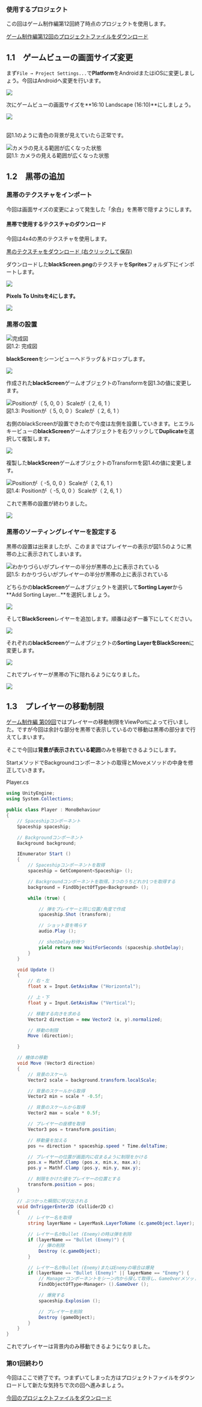 ### 使用するプロジェクト

この回はゲーム制作編第12回終了時点のプロジェクトを使用します。

[ゲーム制作編第12回のプロジェクトファイルをダウンロード](https://unity3d.com-jp-learn-tutorials.s3.amazonaws.com/2d-shooting-game/project/game_12_ShootingGame.zip)

1.1　ゲームビューの画面サイズ変更
--------------------------------------------------------

まず`File → Project Settings...`で**Platform**をAndroidまたはiOSに変更しましょう。今回はAndroidへ変更を行います。



![](https://unity3d.com-jp-learn-tutorials.s3.amazonaws.com/2d-shooting-game/images/mobile/01/switch_android.png)



次にゲームビューの画面サイズを**16:10 Landscape (16:10)**にしましょう。



![](https://unity3d.com-jp-learn-tutorials.s3.amazonaws.com/2d-shooting-game/images/mobile/01/change_screen_size.png)



<br/>図1.1のように青色の背景が見えていたら正常です。



![カメラの見える範囲が広くなった状態](https://unity3d.com-jp-learn-tutorials.s3.amazonaws.com/2d-shooting-game/images/mobile/01/screen_1.png)
<br/>図1.1: カメラの見える範囲が広くなった状態



1.2　黒帯の追加
--------------------------------------

### 黒帯のテクスチャをインポート

今回は画面サイズの変更によって発生した「余白」を黒帯で隠すようにします。

#### 黒帯で使用するテクスチャのダウンロード

今回は4x4の黒のテクスチャを使用します。

[黒のテクスチャをダウンロード
(右クリックして保存)](https://unity3d.com-jp-learn-tutorials.s3.amazonaws.com/2d-shooting-game/project/blackScreen.png)

ダウンロードした**blackScreen.png**のテクスチャを**Sprites**フォルダ下にインポートします。



![](https://unity3d.com-jp-learn-tutorials.s3.amazonaws.com/2d-shooting-game/images/mobile/01/imported_black_texture.png)



**Pixels To Unitsを4にします。**



![](https://unity3d.com-jp-learn-tutorials.s3.amazonaws.com/2d-shooting-game/images/mobile/01/edit_pixel_to_units.png)



### 黒帯の設置



![完成図](https://unity3d.com-jp-learn-tutorials.s3.amazonaws.com/2d-shooting-game/images/mobile/01/completed_black_screen.png)
<br/>図1.2: 完成図



**blackScreen**をシーンビューへドラッグ＆ドロップします。



![](https://unity3d.com-jp-learn-tutorials.s3.amazonaws.com/2d-shooting-game/images/mobile/01/drag_black_screen.png)



作成された**blackScreen**ゲームオブジェクトのTransformを図1.3の値に変更します。



![Positionが（ 5, 0, 0 ）Scaleが（ 2, 6, 1
）](https://unity3d.com-jp-learn-tutorials.s3.amazonaws.com/2d-shooting-game/images/mobile/01/edit_transform_1.png)
<br/>図1.3: Positionが（ 5, 0, 0 ）Scaleが（ 2, 6, 1 ）



右側のblackScreenが設置できたので今度は左側を設置していきます。ヒエラルキービューの**blackScreen**ゲームオブジェクトを右クリックして**Duplicate**を選択して複製します。



![](https://unity3d.com-jp-learn-tutorials.s3.amazonaws.com/2d-shooting-game/images/mobile/01/duplicate.png)



複製した**blackScreen**ゲームオブジェクトのTransformを図1.4の値に変更します。



![Positionが（ -5, 0, 0 ）Scaleが（ 2, 6, 1
）](https://unity3d.com-jp-learn-tutorials.s3.amazonaws.com/2d-shooting-game/images/mobile/01/edit_transform_2.png)
<br/>図1.4: Positionが（ -5, 0, 0 ）Scaleが（ 2, 6, 1 ）



これで黒帯の設置が終わりました。



![](https://unity3d.com-jp-learn-tutorials.s3.amazonaws.com/2d-shooting-game/images/mobile/01/finish_blackscreen.png)



### 黒帯のソーティングレイヤーを設定する

黒帯の設置は出来ましたが、このままではプレイヤーの表示が図1.5のように黒帯の上に表示されてしまいます。



![わかりづらいがプレイヤーの半分が黒帯の上に表示されている](https://unity3d.com-jp-learn-tutorials.s3.amazonaws.com/2d-shooting-game/images/mobile/01/bad_sorting_layer.png)
<br/>図1.5: わかりづらいがプレイヤーの半分が黒帯の上に表示されている



どちらかの**blackScreen**ゲームオブジェクトを選択して**Sorting
Layer**から**Add Sorting Layer...**を選択しましょう。



![](https://unity3d.com-jp-learn-tutorials.s3.amazonaws.com/2d-shooting-game/images/mobile/01/selected_add_sorting_layer.png)



そして**BlackScreen**レイヤーを追加します。順番は必ず一番下にしてください。



![](https://unity3d.com-jp-learn-tutorials.s3.amazonaws.com/2d-shooting-game/images/mobile/01/added_blackscreen_layer.png)



それぞれの**blackScreen**ゲームオブジェクトの**Sorting
LayerをBlackScreen**に変更します。



![](https://unity3d.com-jp-learn-tutorials.s3.amazonaws.com/2d-shooting-game/images/mobile/01/changed_sorting_layer.png)



これでプレイヤーが黒帯の下に隠れるようになりました。



![](https://unity3d.com-jp-learn-tutorials.s3.amazonaws.com/2d-shooting-game/images/mobile/01/finished_sorting_layer.png)



1.3　プレイヤーの移動制限
------------------------------------------------

[ゲーム制作編
第09回](../game/09.html)ではプレイヤーの移動制限をViewPortによって行いました。ですが今回は余計な部分を黒帯で表示しているので移動は黒帯の部分まで行えてしまいます。

そこで今回は**背景が表示されている範囲**のみを移動できるようにします。

StartメソッドでBackgroundコンポーネントの取得とMoveメソッドの中身を修正していきます。



Player.cs

```cs
using UnityEngine;
using System.Collections;

public class Player : MonoBehaviour
{
    // Spaceshipコンポーネント
    Spaceship spaceship;

    // Backgroundコンポーネント
    Background background;

    IEnumerator Start ()
    {
        // Spaceshipコンポーネントを取得
        spaceship = GetComponent<Spaceship> ();

        // Backgroundコンポーネントを取得。3つのうちどれか1つを取得する
        background = FindObjectOfType<Background> ();

        while (true) {

            // 弾をプレイヤーと同じ位置/角度で作成
            spaceship.Shot (transform);

            // ショット音を鳴らす
            audio.Play ();

            // shotDelay秒待つ
            yield return new WaitForSeconds (spaceship.shotDelay);
        }
    }

    void Update ()
    {
        // 右・左
        float x = Input.GetAxisRaw ("Horizontal");

        // 上・下
        float y = Input.GetAxisRaw ("Vertical");

        // 移動する向きを求める
        Vector2 direction = new Vector2 (x, y).normalized;

        // 移動の制限
        Move (direction);

    }

    // 機体の移動
    void Move (Vector3 direction)
    {
        // 背景のスケール
        Vector2 scale = background.transform.localScale;

        // 背景のスケールから取得
        Vector2 min = scale * -0.5f;

        // 背景のスケールから取得
        Vector2 max = scale * 0.5f;

        // プレイヤーの座標を取得
        Vector3 pos = transform.position;

        // 移動量を加える
        pos += direction * spaceship.speed * Time.deltaTime;

        // プレイヤーの位置が画面内に収まるように制限をかける
        pos.x = Mathf.Clamp (pos.x, min.x, max.x);
        pos.y = Mathf.Clamp (pos.y, min.y, max.y);

        // 制限をかけた値をプレイヤーの位置とする
        transform.position = pos;
    }

    // ぶつかった瞬間に呼び出される
    void OnTriggerEnter2D (Collider2D c)
    {
        // レイヤー名を取得
        string layerName = LayerMask.LayerToName (c.gameObject.layer);

        // レイヤー名がBullet (Enemy)の時は弾を削除
        if (layerName == "Bullet (Enemy)") {
            // 弾の削除
            Destroy (c.gameObject);
        }

        // レイヤー名がBullet (Enemy)またはEnemyの場合は爆発
        if (layerName == "Bullet (Enemy)" || layerName == "Enemy") {
            // Managerコンポーネントをシーン内から探して取得し、GameOverメソッドを呼び出す
            FindObjectOfType<Manager> ().GameOver ();

            // 爆発する
            spaceship.Explosion ();

            // プレイヤーを削除
            Destroy (gameObject);
        }
    }
}
```



これでプレイヤーは背景内のみ移動できるようになりました。

### 第01回終わり

今回はここで終了です。つまずいてしまった方はプロジェクトファイルをダウンロードして新たな気持ちで次の回へ進みましょう。

[今回のプロジェクトファイルをダウンロード](https://unity3d.com-jp-learn-tutorials.s3.amazonaws.com/2d-shooting-game/project/mobile_01_ShootingGame.zip)
